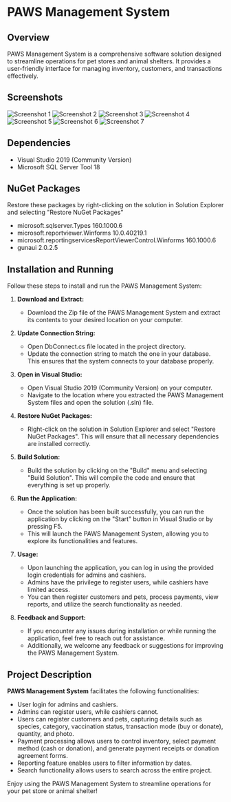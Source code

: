 # PAWS Management System

## Overview

PAWS Management System is a comprehensive software solution designed to streamline operations for pet stores and animal shelters. It provides a user-friendly interface for managing inventory, customers, and transactions effectively.

## Screenshots

![Screenshot 1](https://github.com/ithau10/Paws-System/assets/107179973/ac5b0eb1-e9f8-4e40-99f2-73306643f3b4)
![Screenshot 2](https://github.com/ithau10/Paws-System/assets/107179973/b42078ba-5e7a-4a08-bb05-fbf94b2a9cbb)
![Screenshot 3](https://github.com/ithau10/Paws-System/assets/107179973/ee5b96fb-b565-4738-90b9-869c5fd13989)
![Screenshot 4](https://github.com/ithau10/Paws-System/assets/107179973/a2fec668-02fb-4415-af50-a466cf5e1575)
![Screenshot 5](https://github.com/ithau10/Paws-System/assets/107179973/619b4df0-c918-48e3-9a3b-94a7fb378380)
![Screenshot 6](https://github.com/ithau10/Paws-System/assets/107179973/3c93fdc4-8e5e-4d32-9fc1-2f24a570b0ff)
![Screenshot 7](https://github.com/ithau10/Paws-System/assets/107179973/8ec876bc-330c-475f-85d6-d221d27ae955)

## Dependencies

- Visual Studio 2019 (Community Version)
- Microsoft SQL Server Tool 18

## NuGet Packages

Restore these packages by right-clicking on the solution in Solution Explorer and selecting "Restore NuGet Packages"

- microsoft.sqlserver.Types 160.1000.6
- microsoft.reportviewer.Winforms 10.0.40219.1
- microsoft.reportingservicesReportViewerControl.Winforms 160.1000.6
- gunaui 2.0.2.5

## Installation and Running

Follow these steps to install and run the PAWS Management System:

1. **Download and Extract:**
   - Download the Zip file of the PAWS Management System and extract its contents to your desired location on your computer.

2. **Update Connection String:**
   - Open DbConnect.cs file located in the project directory.
   - Update the connection string to match the one in your database. This ensures that the system connects to your database properly.

3. **Open in Visual Studio:**
   - Open Visual Studio 2019 (Community Version) on your computer.
   - Navigate to the location where you extracted the PAWS Management System files and open the solution (.sln) file.

4. **Restore NuGet Packages:**
   - Right-click on the solution in Solution Explorer and select "Restore NuGet Packages". This will ensure that all necessary dependencies are installed correctly.

5. **Build Solution:**
   - Build the solution by clicking on the "Build" menu and selecting "Build Solution". This will compile the code and ensure that everything is set up properly.

6. **Run the Application:**
   - Once the solution has been built successfully, you can run the application by clicking on the "Start" button in Visual Studio or by pressing F5.
   - This will launch the PAWS Management System, allowing you to explore its functionalities and features.

7. **Usage:**
   - Upon launching the application, you can log in using the provided login credentials for admins and cashiers.
   - Admins have the privilege to register users, while cashiers have limited access.
   - You can then register customers and pets, process payments, view reports, and utilize the search functionality as needed.

8. **Feedback and Support:**
   - If you encounter any issues during installation or while running the application, feel free to reach out for assistance.
   - Additionally, we welcome any feedback or suggestions for improving the PAWS Management System.


## Project Description

**PAWS Management System** facilitates the following functionalities:

- User login for admins and cashiers.
- Admins can register users, while cashiers cannot.
- Users can register customers and pets, capturing details such as species, category, vaccination status, transaction mode (buy or donate), quantity, and photo.
- Payment processing allows users to control inventory, select payment method (cash or donation), and generate payment receipts or donation agreement forms.
- Reporting feature enables users to filter information by dates.
- Search functionality allows users to search across the entire project.




Enjoy using the PAWS Management System to streamline operations for your pet store or animal shelter!

